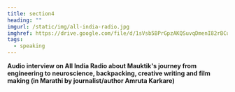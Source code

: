 ```yaml
---
title: section4
heading: ""
imgurl: /static/img/all-india-radio.jpg
imghref: https://drive.google.com/file/d/1sVsb5BPrGpzAKQSuvqDmenI82rBCur9J/view?usp=sharing
tags:
  - speaking
---
```

**Audio interview on All India Radio about Mauktik's journey from engineering to neuroscience, backpacking, creative writing and film making (in Marathi by journalist/author Amruta Karkare)**